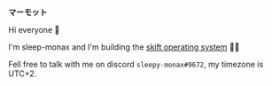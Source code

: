 **マーモット**

Hi everyone 👋

I'm sleep-monax and I'm building the [skift operating system](https://github.com/skiftOS/skift) 👷‍♀️

Fell free to talk with me on discord `sleepy-monax#9672`, my timezone is UTC+2.
